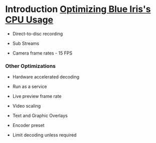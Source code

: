 # Introduction [Optimizing Blue Iris's CPU Usage](https://ipcamtalk.com/wiki/optimizing-blue-iris-s-cpu-usage/)




- Direct-to-disc recording


- Sub Streams


- Camera frame rates - 15 FPS


### Other Optimizations

- Hardware accelerated decoding

- Run as a service

- Live preview frame rate

- Video scaling

- Text and Graphic Overlays

- Encoder preset

- Limit decoding unless required


